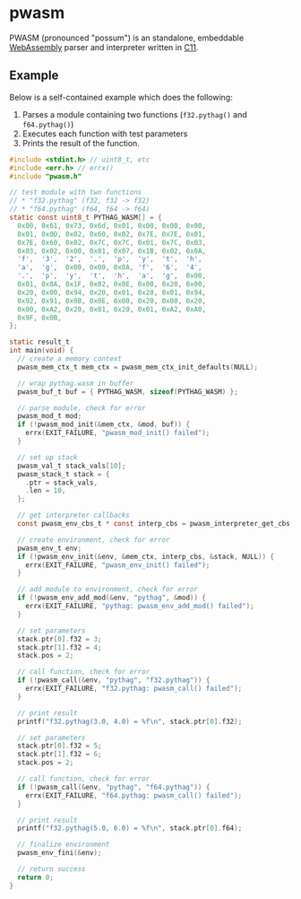 # pwasm

PWASM (pronounced "possum") is an standalone, embeddable [WebAssembly][]
parser and interpreter written in [C11][].

## Example

Below is a self-contained example which does the following:

1. Parses a module containing two functions (`f32.pythag()` and
   `f64.pythag()`)
2. Executes each function with test parameters
3. Prints the result of the function.

```c
#include <stdint.h> // uint8_t, etc
#include <err.h> // errx()
#include "pwasm.h"

// test module with two functions
// * "f32.pythag" (f32, f32 -> f32)
// * "f64.pythag" (f64, f64 -> f64)
static const uint8_t PYTHAG_WASM[] = {
  0x00, 0x61, 0x73, 0x6d, 0x01, 0x00, 0x00, 0x00,
  0x01, 0x0D, 0x02, 0x60, 0x02, 0x7E, 0x7E, 0x01,
  0x7E, 0x60, 0x02, 0x7C, 0x7C, 0x01, 0x7C, 0x03,
  0x03, 0x02, 0x00, 0x01, 0x07, 0x1B, 0x02, 0x0A,
  'f',  '3',  '2',  '.',  'p',  'y',  't',  'h',
  'a',  'g',  0x00, 0x00, 0x0A, 'f',  '6',  '4',
  '.',  'p',  'y',  't',  'h',  'a',  'g',  0x00,
  0x01, 0x0A, 0x1F, 0x02, 0x0E, 0x00, 0x20, 0x00,
  0x20, 0x00, 0x94, 0x20, 0x01, 0x20, 0x01, 0x94,
  0x92, 0x91, 0x0B, 0x0E, 0x00, 0x20, 0x00, 0x20,
  0x00, 0xA2, 0x20, 0x01, 0x20, 0x01, 0xA2, 0xA0,
  0x9F, 0x0B,
};

static result_t
int main(void) {
  // create a memory context
  pwasm_mem_ctx_t mem_ctx = pwasm_mem_ctx_init_defaults(NULL);

  // wrap pythag.wasm in buffer
  pwasm_buf_t buf = { PYTHAG_WASM, sizeof(PYTHAG_WASM) };

  // parse module, check for error
  pwasm_mod_t mod;
  if (!pwasm_mod_init(&mem_ctx, &mod, buf)) {
    errx(EXIT_FAILURE, "pwasm_mod_init() failed");
  }

  // set up stack
  pwasm_val_t stack_vals[10];
  pwasm_stack_t stack = {
    .ptr = stack_vals,
    .len = 10,
  };

  // get interpreter callbacks
  const pwasm_env_cbs_t * const interp_cbs = pwasm_interpreter_get_cbs();

  // create environment, check for error
  pwasm_env_t env;
  if (!pwasm_env_init(&env, &mem_ctx, interp_cbs, &stack, NULL)) {
    errx(EXIT_FAILURE, "pwasm_env_init() failed");
  }

  // add module to environment, check for error
  if (!pwasm_env_add_mod(&env, "pythag", &mod)) {
    errx(EXIT_FAILURE, "pythag: pwasm_env_add_mod() failed");
  }

  // set parameters
  stack.ptr[0].f32 = 3;
  stack.ptr[1].f32 = 4;
  stack.pos = 2;

  // call function, check for error
  if (!pwasm_call(&env, "pythag", "f32.pythag")) {
    errx(EXIT_FAILURE, "f32.pythag: pwasm_call() failed");
  }

  // print result
  printf("f32.pythag(3.0, 4.0) = %f\n", stack.ptr[0].f32);

  // set parameters
  stack.ptr[0].f32 = 5;
  stack.ptr[1].f32 = 6;
  stack.pos = 2;

  // call function, check for error
  if (!pwasm_call(&env, "pythag", "f64.pythag")) {
    errx(EXIT_FAILURE, "f64.pythag: pwasm_call() failed");
  }

  // print result
  printf("f32.pythag(5.0, 6.0) = %f\n", stack.ptr[0].f64);

  // finalize environment
  pwasm_env_fini(&env);

  // return success
  return 0;
}
```

[webassembly]: https://en.wikipedia.org/wiki/WebAssembly
[c11]: https://en.wikipedia.org/wiki/C11_(C_standard_revision)
